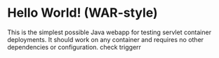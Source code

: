 Hello World! (WAR-style)
===============

This is the simplest possible Java webapp for testing servlet container deployments.  It should work on any container and requires no other dependencies or configuration.
check
triggerr
